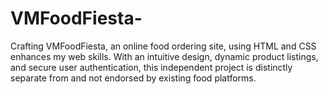 # VMFoodFiesta-
Crafting VMFoodFiesta, an online food ordering site, using HTML and CSS enhances my web skills. With an intuitive design, dynamic product listings, and secure user authentication, this independent project is distinctly separate from and not endorsed by existing food platforms.
